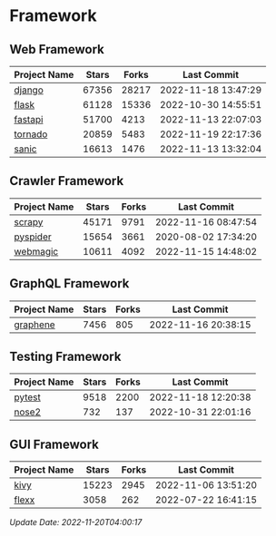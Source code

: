 # Framework

## Web Framework
| Project Name | Stars | Forks | Last Commit |
| ------------ | ----- | ----- | ----------- |
| [django](https://github.com/django/django) | 67356 | 28217 | 2022-11-18 13:47:29 |
| [flask](https://github.com/pallets/flask) | 61128 | 15336 | 2022-10-30 14:55:51 |
| [fastapi](https://github.com/tiangolo/fastapi) | 51700 | 4213 | 2022-11-13 22:07:03 |
| [tornado](https://github.com/tornadoweb/tornado) | 20859 | 5483 | 2022-11-19 22:17:36 |
| [sanic](https://github.com/sanic-org/sanic) | 16613 | 1476 | 2022-11-13 13:32:04 |

## Crawler Framework
| Project Name | Stars | Forks | Last Commit |
| ------------ | ----- | ----- | ----------- |
| [scrapy](https://github.com/scrapy/scrapy) | 45171 | 9791 | 2022-11-16 08:47:54 |
| [pyspider](https://github.com/binux/pyspider) | 15654 | 3661 | 2020-08-02 17:34:20 |
| [webmagic](https://github.com/code4craft/webmagic) | 10611 | 4092 | 2022-11-15 14:48:02 |

## GraphQL Framework
| Project Name | Stars | Forks | Last Commit |
| ------------ | ----- | ----- | ----------- |
| [graphene](https://github.com/graphql-python/graphene) | 7456 | 805 | 2022-11-16 20:38:15 |

## Testing Framework
| Project Name | Stars | Forks | Last Commit |
| ------------ | ----- | ----- | ----------- |
| [pytest](https://github.com/pytest-dev/pytest) | 9518 | 2200 | 2022-11-18 12:20:38 |
| [nose2](https://github.com/nose-devs/nose2) | 732 | 137 | 2022-10-31 22:01:16 |

## GUI Framework
| Project Name | Stars | Forks | Last Commit |
| ------------ | ----- | ----- | ----------- |
| [kivy](https://github.com/kivy/kivy) | 15223 | 2945 | 2022-11-06 13:51:20 |
| [flexx](https://github.com/flexxui/flexx) | 3058 | 262 | 2022-07-22 16:41:15 |

*Update Date: 2022-11-20T04:00:17*